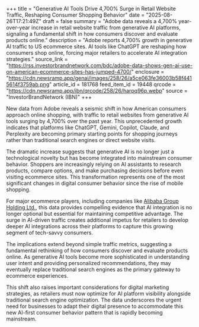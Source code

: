 +++
title = "Generative AI Tools Drive 4,700% Surge in Retail Website Traffic, Reshaping Consumer Shopping Behavior"
date = "2025-08-26T17:21:49Z"
draft = false
summary = "Adobe data reveals a 4,700% year-over-year increase in retail website traffic from generative AI platforms, signaling a fundamental shift in how consumers discover and evaluate products online."
description = "Adobe reports 4,700% growth in generative AI traffic to US ecommerce sites. AI tools like ChatGPT are reshaping how consumers shop online, forcing major retailers to accelerate AI integration strategies."
source_link = "https://rss.investorbrandnetwork.com/bdc/adobe-data-shows-gen-ai-use-on-american-ecommerce-sites-has-jumped-4700/"
enclosure = "https://cdn.newsramp.app/genai/images/258/26/a5ce063fe36003b58f4415614f3759ab.png"
article_id = 181768
feed_item_id = 19448
qrcode = "https://cdn.newsramp.app/ibn/qrcode/258/26/harpq96p.webp"
source = "InvestorBrandNetwork (IBN)"
+++

<p>New data from Adobe reveals a seismic shift in how American consumers approach online shopping, with traffic to retail websites from generative AI tools surging by 4,700% over the past year. This unprecedented growth indicates that platforms like ChatGPT, Gemini, Copilot, Claude, and Perplexity are becoming primary starting points for shopping journeys rather than traditional search engines or direct website visits.</p><p>The dramatic increase suggests that generative AI is no longer just a technological novelty but has become integrated into mainstream consumer behavior. Shoppers are increasingly relying on AI assistants to research products, compare options, and make purchasing decisions before even visiting ecommerce sites. This transformation represents one of the most significant changes in digital consumer behavior since the rise of mobile shopping.</p><p>For major ecommerce players, including companies like <a href="https://www.alibabagroup.com" rel="nofollow" target="_blank">Alibaba Group Holding Ltd.</a>, this data provides compelling evidence that AI integration is no longer optional but essential for maintaining competitive advantage. The surge in AI-driven traffic creates additional impetus for retailers to develop deeper AI integrations across their platforms to capture this growing segment of tech-savvy consumers.</p><p>The implications extend beyond simple traffic metrics, suggesting a fundamental rethinking of how consumers discover and evaluate products online. As generative AI tools become more sophisticated in understanding user intent and providing personalized recommendations, they may eventually replace traditional search engines as the primary gateway to ecommerce experiences.</p><p>This shift also raises important considerations for digital marketing strategies, as retailers must now optimize for AI platform visibility alongside traditional search engine optimization. The data underscores the urgent need for businesses to adapt their digital presence to accommodate this new AI-first consumer behavior pattern that is rapidly becoming mainstream.</p>
